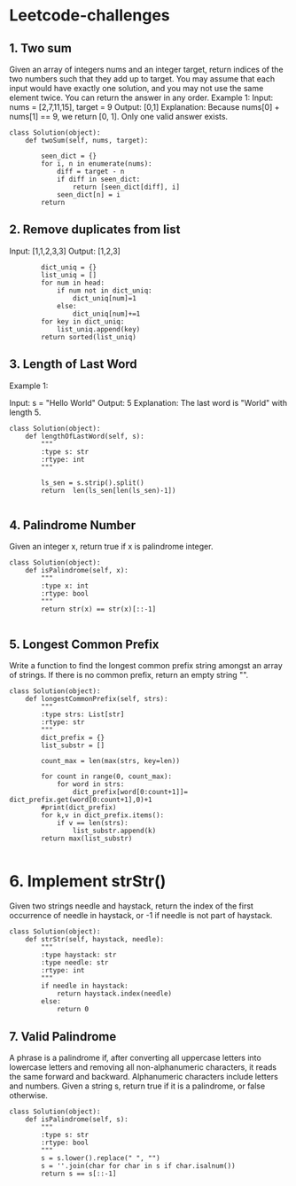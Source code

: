 # Leetcode-challenges

## 1. Two sum

Given an array of integers nums and an integer target, return indices of the two numbers such that they add up to target.
You may assume that each input would have exactly one solution, and you may not use the same element twice.
You can return the answer in any order.
Example 1:
Input: nums = [2,7,11,15], target = 9
Output: [0,1]
Explanation: Because nums[0] + nums[1] == 9, we return [0, 1].
Only one valid answer exists.

```
class Solution(object):
    def twoSum(self, nums, target):
       
        seen_dict = {}
        for i, n in enumerate(nums):
            diff = target - n
            if diff in seen_dict:
                return [seen_dict[diff], i]
            seen_dict[n] = i
        return
```

## 2. Remove duplicates from list
Input: [1,1,2,3,3]
Output: [1,2,3]
```
        dict_uniq = {}
        list_uniq = []
        for num in head:
            if num not in dict_uniq:
                dict_uniq[num]=1
            else:
                dict_uniq[num]+=1
        for key in dict_uniq:
            list_uniq.append(key)
        return sorted(list_uniq)
 ```

## 3. Length of Last Word
Example 1:

Input: s = "Hello World"
Output: 5
Explanation: The last word is "World" with length 5.

```
class Solution(object):
    def lengthOfLastWord(self, s):
        """
        :type s: str
        :rtype: int
        """
     
        ls_sen = s.strip().split()
        return  len(ls_sen[len(ls_sen)-1])
        
```
## 4. Palindrome Number
Given an integer x, return true if x is palindrome integer.
```
class Solution(object):
    def isPalindrome(self, x):
        """
        :type x: int
        :rtype: bool
        """
        return str(x) == str(x)[::-1]
            
```

## 5. Longest Common Prefix
Write a function to find the longest common prefix string amongst an array of strings.
If there is no common prefix, return an empty string "".
```
class Solution(object):
    def longestCommonPrefix(self, strs):
        """
        :type strs: List[str]
        :rtype: str
        """
        dict_prefix = {}
        list_substr = []

        count_max = len(max(strs, key=len))

        for count in range(0, count_max):
            for word in strs:
                dict_prefix[word[0:count+1]]= dict_prefix.get(word[0:count+1],0)+1
        #print(dict_prefix)
        for k,v in dict_prefix.items():
            if v == len(strs):
                list_substr.append(k)
        return max(list_substr)
        
```
# 6. Implement strStr()
Given two strings needle and haystack, return the index of the first occurrence of needle in haystack, or -1 if needle is not part of haystack.
```
class Solution(object):
    def strStr(self, haystack, needle):
        """
        :type haystack: str
        :type needle: str
        :rtype: int
        """
        if needle in haystack:
            return haystack.index(needle)
        else:
            return 0
```
## 7. Valid Palindrome
A phrase is a palindrome if, after converting all uppercase letters into lowercase letters and removing all non-alphanumeric characters, it reads the same forward and backward. Alphanumeric characters include letters and numbers.
Given a string s, return true if it is a palindrome, or false otherwise.
```
class Solution(object):
    def isPalindrome(self, s):
        """
        :type s: str
        :rtype: bool
        """
        s = s.lower().replace(" ", "")
        s = ''.join(char for char in s if char.isalnum())
        return s == s[::-1]
```

 
